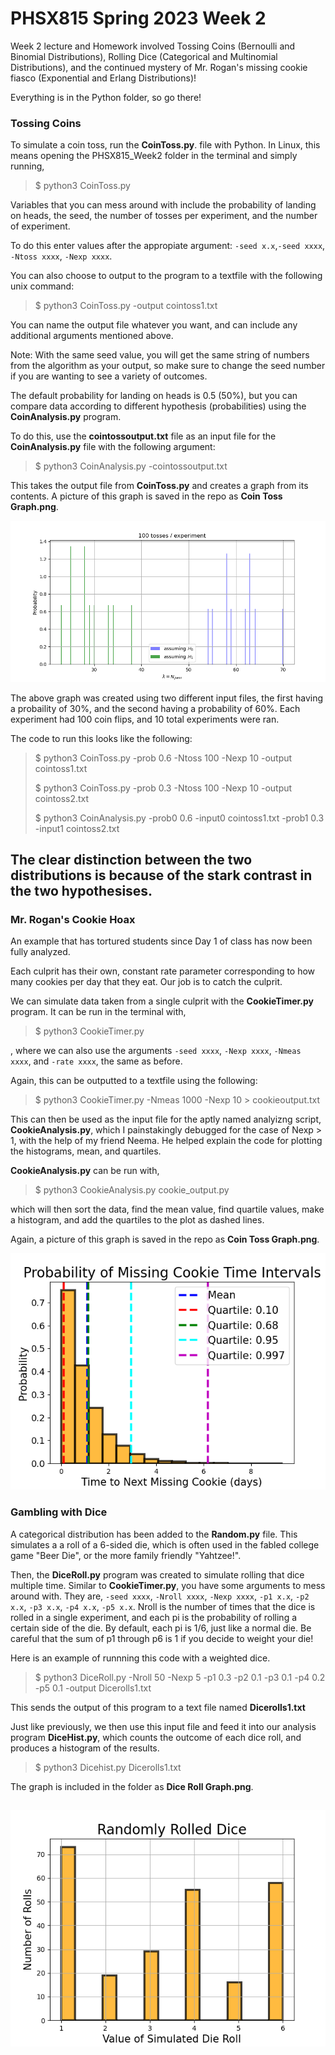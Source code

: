 # PHSX815 Spring 2023 Week 2

Week 2 lecture and Homework involved Tossing Coins (Bernoulli and Binomial Distributions), Rolling Dice (Categorical and Multinomial Distributions), and the continued mystery of Mr. Rogan's missing cookie fiasco (Exponential and Erlang Distributions)!

Everything is in the Python folder, so go there!

### Tossing Coins

To simulate a coin toss, run the **CoinToss.py**. file with Python. In Linux, this means opening the PHSX815_Week2 folder in the terminal and simply running, 
> $ python3 CoinToss.py

Variables that you can mess around with include the probability of landing on heads, the seed, the number of tosses per experiment, and the number of experiment. 

To do this enter values after the appropiate argument: `-seed x.x`,`-seed xxxx`, `-Ntoss xxxx`, `-Nexp xxxx`. 

You can also choose to output to the program to a textfile with the following unix command: 
> $ python3 CoinToss.py -output cointoss1.txt

You can name the output file whatever you want, and can include any additional arguments mentioned above.

Note: With the same seed value, you will get the same string of numbers from the algorithm as your output, so make sure to change the seed number if you are wanting to see a variety of outcomes. 

The default probability for landing on heads is 0.5 (50%), but you can compare data according to different hypothesis (probabilities) using the **CoinAnalysis.py** program.

To do this, use the **cointossoutput.txt** file as an input file for the **CoinAnalysis.py** file with the following argument:
> $ python3 CoinAnalysis.py -cointossoutput.txt

This takes the output file from **CoinToss.py** and creates a graph from its contents. A picture of this graph is saved in the repo as **Coin Toss Graph.png**.

![Coin Toss Graph.png](https://github.com/DJDdawg/PHSX815_Week2/blob/master/python/Coin%20Toss%20Graph.png)

The above graph was created using two different input files, the first having a probaility of 30%, and the second having a probability of 60%. Each experiment had 100 coin flips, and 10 total experiments were ran. 

The code to run this looks like the following:

>$ python3 CoinToss.py -prob 0.6 -Ntoss 100 -Nexp 10 -output cointoss1.txt
>
>$ python3 CoinToss.py -prob 0.3 -Ntoss 100 -Nexp 10 -output cointoss2.txt
>
>$ python3 CoinAnalysis.py -prob0 0.6 -input0 cointoss1.txt -prob1 0.3 -input1 cointoss2.txt

The clear distinction between the two distributions is because of the stark contrast in the two hypothesises. 
---

### Mr. Rogan's Cookie Hoax

An example that has tortured students since Day 1 of class has now been fully analyzed. 

Each culprit has their own, constant rate parameter corresponding to how many cookies per day that they eat. Our job is to catch the culprit. 

We can simulate data taken from a single culprit with the **CookieTimer.py** program. It can be run in the terminal with, 
> $ python3 CookieTimer.py

, where we can also use the arguments `-seed xxxx`, `-Nexp xxxx`, `-Nmeas xxxx`, and `-rate xxxx`, the same as before. 

Again, this can be outputted to a textfile using the following:

> $ python3 CookieTimer.py -Nmeas 1000 -Nexp 10 > cookieoutput.txt

This can then be used as the input file for the aptly named analyizng script, **CookieAnalysis.py**, which I painstakingly debugged for the case of Nexp > 1, with the help of my friend Neema. He helped explain the code for plotting the histograms, mean, and quartiles. 

**CookieAnalysis.py** can be run with,

> $ python3 CookieAnalysis.py cookie_output.py

which will then sort the data, find the mean value, find quartile values, make a histogram, and add the quartiles to the plot as dashed lines.

Again, a picture of this graph is saved in the repo as **Coin Toss Graph.png**.

![Cookie Analysis Graph](https://github.com/DJDdawg/PHSX815_Week2/blob/master/python/Cookie%20Analysis%20Graph.png)


### Gambling with Dice

A categorical distribution has been added to the **Random.py** file. This simulates a a roll of a 6-sided die, which is often used in the fabled college game "Beer Die", or the more family friendly "Yahtzee!".

Then, the **DiceRoll.py** program was created to simulate rolling that dice multiple time. Similar to **CookieTimer.py**, you have some arguments to mess around with. They are, `-seed xxxx`, `-Nroll xxxx`, `-Nexp xxxx`, `-p1 x.x`, `-p2 x.x`, `-p3 x.x`, `-p4 x.x`, `-p5 x.x`. Nroll is the number of times that the dice is rolled in a single experiment, and each pi is the probability of rolling a certain side of the die. By default, each pi is 1/6, just like a normal die. Be careful that the sum of p1 through p6 is 1 if you decide to weight your die!

Here is an example of runnning this code with a weighted dice.
>$ python3 DiceRoll.py -Nroll 50 -Nexp 5 -p1 0.3 -p2 0.1 -p3 0.1 -p4 0.2 -p5 0.1 -output Dicerolls1.txt

This sends the output of this program to a text file named **Dicerolls1.txt**

Just like previously, we then use this input file and feed it into our analysis program **DiceHist.py**, which counts the outcome of each dice roll, and produces a histogram of the results. 

> $ python3 Dicehist.py Dicerolls1.txt

The graph is included in the folder as **Dice Roll Graph.png**.

![Dice Roll Graph](https://github.com/DJDdawg/PHSX815_Week2/blob/master/python/Dice%20Roll%20Graph.png)
---
